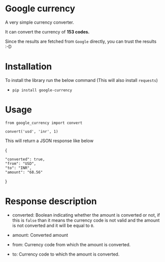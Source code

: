 # Google currency

A very simple currency converter.

It can convert the currency of <b>153 codes.</b>

Since the results are fetched from ``Google`` directly, you can trust the results :-D


# Installation

To install the library run the below command (This will also install ``requests``)

*  ``pip install google-currency``


# Usage
``from google_currency import convert``

``convert('usd', 'inr', 1)``

This will return a JSON response like below

{

    "converted": true,
    "from": "USD",
    "to": "INR",
    "amount": "68.56"
}


# Response description

* converted: Boolean indicating whether the amount is converted or not, if this is ``false`` than it means the
currency code is not valid and the amount is not converted and it will be equal to ``0``.

* amount: Converted amount

* from: Currency code from which the amount is converted.
* to: Currency code to which the amount is converted.

